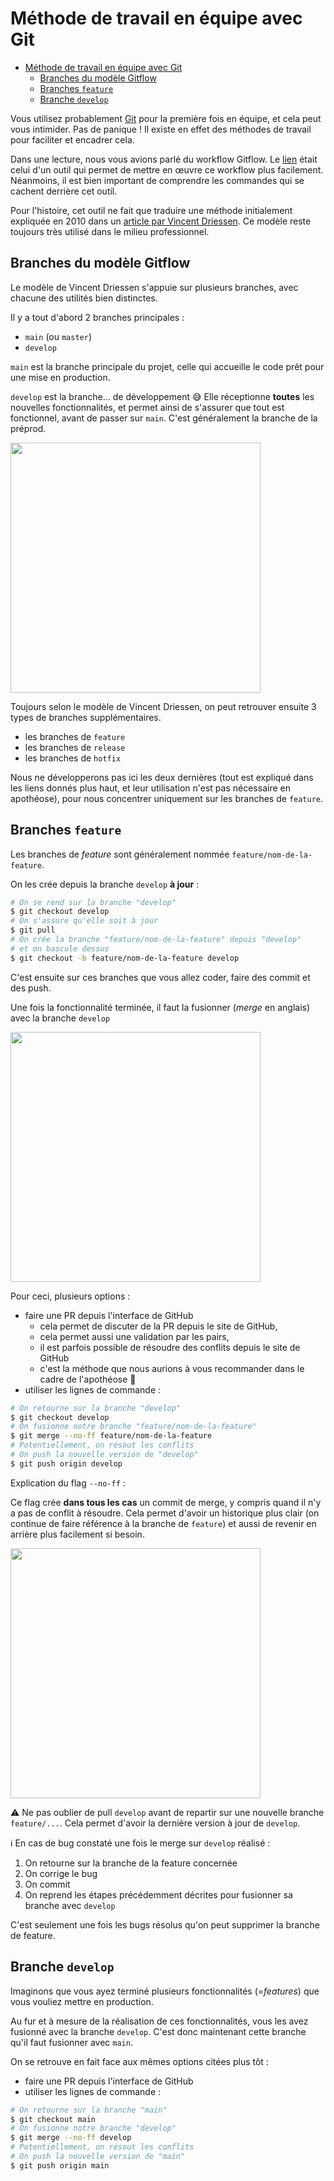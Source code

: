 # Méthode de travail en équipe avec Git

- [Méthode de travail en équipe avec Git](#méthode-de-travail-en-équipe-avec-git)
  - [Branches du modèle Gitflow](#branches-du-modèle-gitflow)
  - [Branches `feature`](#branches-feature)
  - [Branche `develop`](#branche-develop)

Vous utilisez probablement [Git](https://kourou.oclock.io/ressources/fiche-recap/git-et-github/) pour la première fois en équipe, et cela peut vous intimider. Pas de panique ! Il existe en effet des méthodes de travail pour faciliter et encadrer cela.

Dans une lecture, nous vous avions parlé du workflow Gitflow. Le [lien](https://danielkummer.github.io/git-flow-cheatsheet/index.fr_FR.html) était celui d'un outil qui permet de mettre en œuvre ce workflow plus facilement. Néanmoins, il est bien important de comprendre les commandes qui se cachent derrière cet outil.

Pour l'histoire, cet outil ne fait que traduire une méthode initialement expliquée en 2010 dans un [article par Vincent Driessen](https://nvie.com/posts/a-successful-git-branching-model/). Ce modèle reste toujours très utilisé dans le milieu professionnel.

## Branches du modèle Gitflow

Le modèle de Vincent Driessen s'appuie sur plusieurs branches, avec chacune des utilités bien distinctes.

Il y a tout d'abord 2 branches principales :

- `main` (ou `master`)
- `develop`

`main` est la branche principale du projet, celle qui accueille le code prêt pour une mise en production.

`develop` est la branche... de développement :sweat_smile: Elle réceptionne **toutes** les nouvelles fonctionnalités, et permet ainsi de s'assurer que tout est fonctionnel, avant de passer sur `main`. C'est généralement la branche de la préprod.

<img src="https://nvie.com/img/main-branches@2x.png" height=400>

Toujours selon le modèle de Vincent Driessen, on peut retrouver ensuite 3 types de branches supplémentaires.

- les branches de `feature`
- les branches de `release`
- les branches de `hotfix`

Nous ne développerons pas ici les deux dernières (tout est expliqué dans les liens donnés plus haut, et leur utilisation n'est pas nécessaire en apothéose), pour nous concentrer uniquement sur les branches de `feature`.

## Branches `feature`

Les branches de *feature* sont généralement nommée `feature/nom-de-la-feature`.

On les crée depuis la branche `develop` **à jour** :

```bash
# On se rend sur la branche "develop"
$ git checkout develop
# On s'assure qu'elle soit à jour
$ git pull
# On crée la branche "feature/nom-de-la-feature" depuis "develop"
# et on bascule dessus
$ git checkout -b feature/nom-de-la-feature develop
```

C'est ensuite sur ces branches que vous allez coder, faire des commit et des push.

Une fois la fonctionnalité terminée, il faut la fusionner (*merge* en anglais) avec la branche `develop`

<img src="https://nvie.com/img/fb@2x.png" height=400>

Pour ceci, plusieurs options :

- faire une PR depuis l'interface de GitHub
  - cela permet de discuter de la PR depuis le site de GitHub,
  - cela permet aussi une validation par les pairs,
  - il est parfois possible de résoudre des conflits depuis le site de GitHub
  - c'est la méthode que nous aurions à vous recommander dans le cadre de l'apothéose :slightly_smiling_face:
- utiliser les lignes de commande :

```bash
# On retourne sur la branche "develop"
$ git checkout develop
# On fusionne notre branche "feature/nom-de-la-feature"
$ git merge --no-ff feature/nom-de-la-feature
# Potentiellement, on résout les conflits
# On push la nouvelle version de "develop"
$ git push origin develop
```

Explication du flag `--no-ff` :

Ce flag crée **dans tous les cas** un commit de merge, y compris quand il n'y a pas de conflit à résoudre. Cela permet d'avoir un historique plus clair (on continue de faire référence à la branche de `feature`) et aussi de revenir en arrière plus facilement si besoin.

<img src="https://nvie.com/img/merge-without-ff@2x.png" height=400>

:warning: Ne pas oublier de pull `develop` avant de repartir sur une nouvelle branche `feature/...`. Cela permet d'avoir la dernière version à jour de `develop`.

:information_source: En cas de bug constaté une fois le merge sur `develop` réalisé : 

1. On retourne sur la branche de la feature concernée
2. On corrige le bug
3. On commit
4. On reprend les étapes précédemment décrites pour fusionner sa branche avec `develop`

C'est seulement une fois les bugs résolus qu'on peut supprimer la branche de feature.

## Branche `develop`

Imaginons que vous ayez terminé plusieurs fonctionnalités (=*features*) que vous vouliez mettre en production.

Au fur et à mesure de la réalisation de ces fonctionnalités, vous les avez fusionné avec la branche `develop`. C'est donc maintenant cette branche qu'il faut fusionner avec `main`.

On se retrouve en fait face aux mêmes options citées plus tôt :

- faire une PR depuis l'interface de GitHub
- utiliser les lignes de commande :

```bash
# On retourne sur la branche "main"
$ git checkout main
# On fusionne notre branche "develop"
$ git merge --no-ff develop
# Potentiellement, on résout les conflits
# On push la nouvelle version de "main"
$ git push origin main
```